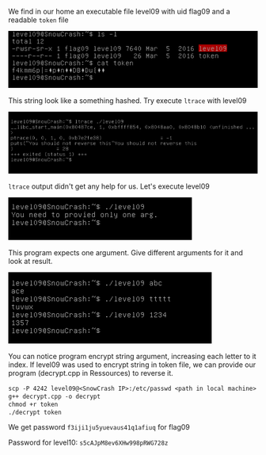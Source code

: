 We find in our home an executable file level09 with uid flag09 and a readable `token` file

![](./img/cat_token.png)

This string look like a something hashed. Try execute `ltrace` with level09

![](./img/ltrace.png)

`ltrace` output didn't get any help for us. Let's execute level09

![](./img/level09.png)

This program expects one argument. Give different arguments for it and look at result.

![](./img/output_level09.png)

You can notice program encrypt string argument, increasing each letter to it index.
If level09 was used to encrypt string in token file, we can provide our program (decrypt.cpp in Ressources) to reverse it.

    scp -P 4242 level09@<SnowCrash IP>:/etc/passwd <path in local machine>
    g++ decrypt.cpp -o decrypt
    chmod +r token
    ./decrypt token

We get password `f3iji1ju5yuevaus41q1afiuq` for flag09

Password for level10: `s5cAJpM8ev6XHw998pRWG728z`
